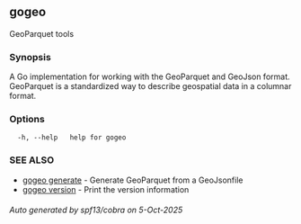 ## gogeo

GeoParquet tools

### Synopsis

A Go implementation for working with the GeoParquet and GeoJson format.
GeoParquet is a standardized way to describe geospatial data in a columnar format.

### Options

```
  -h, --help   help for gogeo
```

### SEE ALSO

* [gogeo generate](gogeo_generate.md)	 - Generate GeoParquet from a GeoJsonfile
* [gogeo version](gogeo_version.md)	 - Print the version information

###### Auto generated by spf13/cobra on 5-Oct-2025
